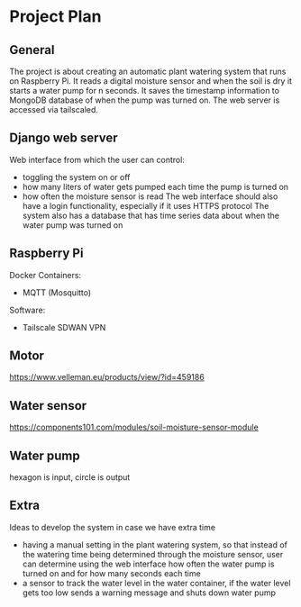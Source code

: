 # Project Plan

## General
The project is about creating an automatic plant watering system that runs on Raspberry Pi. It reads a digital moisture sensor and when the soil is dry it starts a water pump for n seconds. It saves the timestamp information to MongoDB database of when the pump was turned on. The web server is accessed via tailscaled.  

## Django web server
Web interface from which the user can control:  
- toggling the system on or off
- how many liters of water gets pumped each time the pump is turned on  
- how often the moisture sensor is read
The web interface should also have a login functionality, especially if it uses HTTPS protocol
The system also has a database that has time series data about when the water pump was turned on  

## Raspberry Pi
Docker Containers:  
  - MQTT (Mosquitto)  

Software:  
  - Tailscale SDWAN VPN  

## Motor
https://www.velleman.eu/products/view/?id=459186  

## Water sensor
https://components101.com/modules/soil-moisture-sensor-module  

## Water pump
hexagon is input, circle is output  

## Extra
Ideas to develop the system in case we have extra time
- having a manual setting in the plant watering system, so that instead of the watering time being determined through the moisture sensor, user can determine using the web interface how often the water pump is turned on and for how many seconds each time  
- a sensor to track the water level in the water container, if the water level gets too low sends a warning message and shuts down water pump

